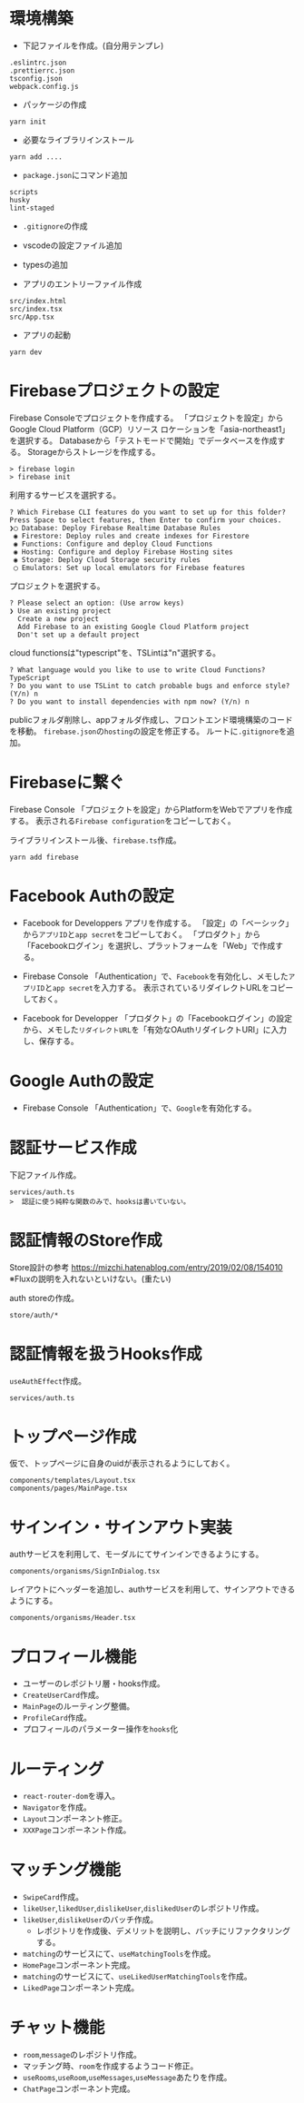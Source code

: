 # 環境構築

* 下記ファイルを作成。(自分用テンプレ)
```
.eslintrc.json
.prettierrc.json
tsconfig.json
webpack.config.js
```

* パッケージの作成
```
yarn init
```

* 必要なライブラリインストール
```
yarn add ....
```

* `package.json`にコマンド追加
```
scripts
husky
lint-staged
```

* `.gitignore`の作成
* vscodeの設定ファイル追加
* typesの追加

* アプリのエントリーファイル作成
```
src/index.html
src/index.tsx
src/App.tsx
```

* アプリの起動
```
yarn dev
```

# Firebaseプロジェクトの設定

Firebase Consoleでプロジェクトを作成する。
「プロジェクトを設定」からGoogle Cloud Platform（GCP）リソース ロケーションを「asia-northeast1」を選択する。
Databaseから「テストモードで開始」でデータベースを作成する。
Storageからストレージを作成する。

```
> firebase login
> firebase init
```

利用するサービスを選択する。
```
? Which Firebase CLI features do you want to set up for this folder? Press Space to select features, then Enter to confirm your choices. 
❯◯ Database: Deploy Firebase Realtime Database Rules
 ◉ Firestore: Deploy rules and create indexes for Firestore
 ◉ Functions: Configure and deploy Cloud Functions
 ◉ Hosting: Configure and deploy Firebase Hosting sites
 ◉ Storage: Deploy Cloud Storage security rules
 ◯ Emulators: Set up local emulators for Firebase features
```

プロジェクトを選択する。
```
? Please select an option: (Use arrow keys)
❯ Use an existing project 
  Create a new project 
  Add Firebase to an existing Google Cloud Platform project 
  Don't set up a default project 
```

cloud functionsは"typescript"を、TSLintは"n"選択する。
```
? What language would you like to use to write Cloud Functions? TypeScript
? Do you want to use TSLint to catch probable bugs and enforce style? (Y/n) n
? Do you want to install dependencies with npm now? (Y/n) n
```

publicフォルダ削除し、appフォルダ作成し、フロントエンド環境構築のコードを移動。
`firebase.json`の`hosting`の設定を修正する。
ルートに`.gitignore`を追加。

# Firebaseに繋ぐ

Firebase Console
「プロジェクトを設定」からPlatformをWebでアプリを作成する。
表示される`Firebase configuration`をコピーしておく。

ライブラリインストール後、`firebase.ts`作成。
```
yarn add firebase
```

# Facebook Authの設定

* Facebook for Developpers
アプリを作成する。
「設定」の「ベーシック」から`アプリID`と`app secret`をコピーしておく。
「プロダクト」から「Facebookログイン」を選択し、プラットフォームを「Web」で作成する。

* Firebase Console
「Authentication」で、`Facebook`を有効化し、メモした`アプリID`と`app secret`を入力する。
表示されているリダイレクトURLをコピーしておく。

* Facebook for Developper
「プロダクト」の「Facebookログイン」の設定から、メモした`リダイレクトURL`を「有効なOAuthリダイレクトURI」に入力し、保存する。

# Google Authの設定

* Firebase Console
「Authentication」で、`Google`を有効化する。

# 認証サービス作成

下記ファイル作成。
```
services/auth.ts
>  認証に使う純粋な関数のみで、hooksは書いていない。
```

# 認証情報のStore作成

Store設計の参考
https://mizchi.hatenablog.com/entry/2019/02/08/154010
※Fluxの説明を入れないといけない。(重たい)

auth storeの作成。
```
store/auth/*
```

# 認証情報を扱うHooks作成

`useAuthEffect`作成。

```
services/auth.ts
```

# トップページ作成

仮で、トップページに自身のuidが表示されるようにしておく。

```
components/templates/Layout.tsx
components/pages/MainPage.tsx
```

# サインイン・サインアウト実装

authサービスを利用して、モーダルにてサインインできるようにする。

```
components/organisms/SignInDialog.tsx
```

レイアウトにヘッダーを追加し、authサービスを利用して、サインアウトできるようにする。

```
components/organisms/Header.tsx
```

# プロフィール機能
- ユーザーのレポジトリ層・hooks作成。
- `CreateUserCard`作成。
- `MainPage`のルーティング整備。
- `ProfileCard`作成。
- プロフィールのパラメーター操作を`hooks`化

# ルーティング
- `react-router-dom`を導入。
- `Navigator`を作成。
- `Layout`コンポーネント修正。
- `XXXPage`コンポーネント作成。

# マッチング機能
- `SwipeCard`作成。
- `likeUser`,`likedUser`,`dislikeUser`,`dislikedUser`のレポジトリ作成。
- `likeUser`,`dislikeUser`のバッチ作成。
  - レポジトリを作成後、デメリットを説明し、バッチにリファクタリングする。
- `matching`のサービスにて、`useMatchingTools`を作成。
- `HomePage`コンポーネント完成。
- `matching`のサービスにて、`useLikedUserMatchingTools`を作成。
- `LikedPage`コンポーネント完成。

# チャット機能
- `room`,`message`のレポジトリ作成。
- マッチング時、`room`を作成するようコード修正。
- `useRooms`,`useRoom`,`useMessages`,`useMessage`あたりを作成。
- `ChatPage`コンポーネント完成。
